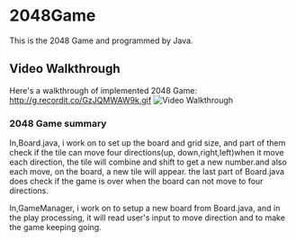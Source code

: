 # 2048Game
This is the 2048 Game and programmed by Java.

## Video Walkthrough

Here's a walkthrough of implemented 2048 Game:
http://g.recordit.co/GzJQMWAW9k.gif
<img src="http://g.recordit.co/GzJQMWAW9k.gif" title='Video Walkthrough 2048 Game' width='' alt='Video Walkthrough' />

### 2048 Game summary
   In,Board.java, i work on to set up the board and grid size, and part of them
   check if the tile can move four directions(up, down,right,left)when it move
   each direction, the tile will combine and shift to get a new number.and also
   each move, on the board, a new tile will appear. the last part of Board.java
   does check if the game is over when the board can not move to four
   directions.

   In,GameManager, i work on to setup a new board from Board.java, and in the
   play processing, it will read user's input to move direction and to make the
   game keeping going.
   
